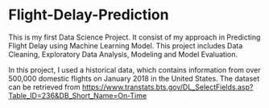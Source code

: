 # Flight-Delay-Prediction
This is my first Data Science Project. It consist of my approach in Predicting Flight Delay using Machine Learning Model. This project includes Data Cleaning, Exploratory Data Analysis, Modeling and Model Evaluation. 

In this project, I used a historical data, which contains information from over 500,000 domestic flights on January 2018 in the United States. The dataset can be retrieved from https://www.transtats.bts.gov/DL_SelectFields.asp?Table_ID=236&DB_Short_Name=On-Time
